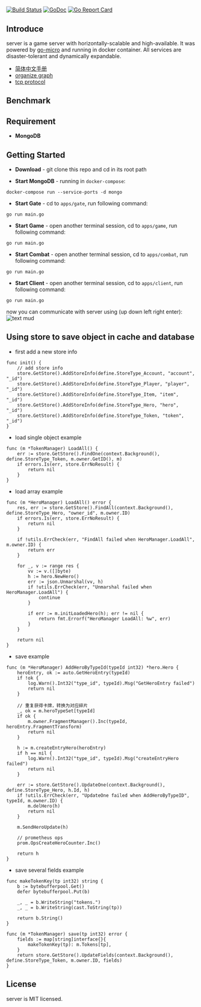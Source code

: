 #

[![Build Status](https://travis-ci.com/east-eden/server.svg?branch=master)](https://travis-ci.com/east-eden/server)
[![GoDoc](https://godoc.org/github.com/east-eden/server?status.svg)](https://godoc.org/github.com/east-eden/server)
[![Go Report Card](https://goreportcard.com/badge/github.com/east-eden/server)](https://goreportcard.com/report/github.com/east-eden/server)

## Introduce

server is a game server with horizontally-scalable and high-available. It was powered by [go-micro](https://github.com/micro/go-micro) and running in docker container. All services are disaster-tolerant and dynamically expandable.

- [简体中文手册](docs/manual.md)
- [organize graph](docs/organize_graph.md)
- [tcp protocol](docs/tcp_protocol.md)

## Benchmark



## Requirement

- **MongoDB**

## Getting Started

- **Download** - git clone this repo and cd in its root path

- **Start MongoDB** - running in `docker-compose`:

```shell
docker-compose run --service-ports -d mongo
```

- **Start Gate** - cd to `apps/gate`, run following command:

```shell
go run main.go
```

- **Start Game** - open another terminal session, cd to `apps/game`, run following command:

```shell
go run main.go
```

- **Start Combat** - open another terminal session, cd to `apps/combat`, run following command:

```shell
go run main.go
```

- **Start Client** - open another terminal session, cd to `apps/client`, run following command:

```shell
go run main.go
```

now you can communicate with server using (up down left right enter):
![text mud](https://raw.githubusercontent.com/east-eden/server/master/docs/text_mud.jpg)

## Using store to save object in cache and database

- first add a new store info

```golang
func init() {
    // add store info
    store.GetStore().AddStoreInfo(define.StoreType_Account, "account", "_id")
    store.GetStore().AddStoreInfo(define.StoreType_Player, "player", "_id")
    store.GetStore().AddStoreInfo(define.StoreType_Item, "item", "_id")
    store.GetStore().AddStoreInfo(define.StoreType_Hero, "hero", "_id")
    store.GetStore().AddStoreInfo(define.StoreType_Token, "token", "_id")
}

```

- load single object example

```golang
func (m *TokenManager) LoadAll() {
	err := store.GetStore().FindOne(context.Background(), define.StoreType_Token, m.owner.GetID(), m)
	if errors.Is(err, store.ErrNoResult) {
		return nil
	}
}
```

- load array example

```golang
func (m *HeroManager) LoadAll() error {
	res, err := store.GetStore().FindAll(context.Background(), define.StoreType_Hero, "owner_id", m.owner.ID)
	if errors.Is(err, store.ErrNoResult) {
		return nil
	}

	if !utils.ErrCheck(err, "FindAll failed when HeroManager.LoadAll", m.owner.ID) {
		return err
	}

	for _, v := range res {
		vv := v.([]byte)
		h := hero.NewHero()
		err := json.Unmarshal(vv, h)
		if !utils.ErrCheck(err, "Unmarshal failed when HeroManager.LoadAll") {
			continue
		}

		if err := m.initLoadedHero(h); err != nil {
			return fmt.Errorf("HeroManager LoadAll: %w", err)
		}
	}

	return nil
}
```

- save example

```golang
func (m *HeroManager) AddHeroByTypeId(typeId int32) *hero.Hero {
	heroEntry, ok := auto.GetHeroEntry(typeId)
	if !ok {
		log.Warn().Int32("type_id", typeId).Msg("GetHeroEntry failed")
		return nil
	}

	// 重复获得卡牌，转换为对应碎片
	_, ok = m.heroTypeSet[typeId]
	if ok {
		m.owner.FragmentManager().Inc(typeId, heroEntry.FragmentTransform)
		return nil
	}

	h := m.createEntryHero(heroEntry)
	if h == nil {
		log.Warn().Int32("type_id", typeId).Msg("createEntryHero failed")
		return nil
	}

	err := store.GetStore().UpdateOne(context.Background(), define.StoreType_Hero, h.Id, h)
	if !utils.ErrCheck(err, "UpdateOne failed when AddHeroByTypeID", typeId, m.owner.ID) {
		m.delHero(h)
		return nil
	}

	m.SendHeroUpdate(h)

	// prometheus ops
	prom.OpsCreateHeroCounter.Inc()

	return h
}
```

- save several fields example

```golang
func makeTokenKey(tp int32) string {
	b := bytebufferpool.Get()
	defer bytebufferpool.Put(b)

	_, _ = b.WriteString("tokens.")
	_, _ = b.WriteString(cast.ToString(tp))

	return b.String()
}

func (m *TokenManager) save(tp int32) error {
	fields := map[string]interface{}{
		makeTokenKey(tp): m.Tokens[tp],
	}
	return store.GetStore().UpdateFields(context.Background(), define.StoreType_Token, m.owner.ID, fields)
}
```



## License
server is MIT licensed.

